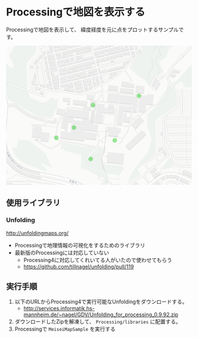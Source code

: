 # Processingで地図を表示する

Processingで地図を表示して、
緯度経度を元に点をプロットするサンプルです。

![map](./map.png)

## 使用ライブラリ

### Unfolding

http://unfoldingmaps.org/

- Processingで地理情報の可視化をするためのライブラリ
- 最新版のProcessingには対応していない
    - Processing4に対応してくれいてる人がいたので使わせてもらう
    - https://github.com/tillnagel/unfolding/pull/119

## 実行手順

1. 以下のURLからProcessing4で実行可能なUnfoldingをダウンロードする。
    - http://services.informatik.hs-mannheim.de/~nagel/GDV/Unfolding_for_processing_0.9.92.zip
2. ダウンロードしたZipを解凍して、 `Processing/libraries` に配置する。
3. Processingで `MeiseiMapSample` を実行する

